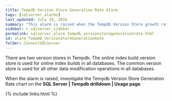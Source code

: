 ```yaml
---
title: ﻿Tempdb Version Store Generation Rate Alarm
tags: [sqlserver_alarms]
last_updated: July 29, 2016
summary: "This alarm is raised when the Tempdb Version Store growth rate is high compared to the cleanup rate."
sidebar: c_sqlserver_sidebar
permalink: sqlserver_alarm_tempdb_versionstoregenerationrate.html
id: alarm_TempDB_VersionStoreGenerationRate
folder: ConnectSQLServer
---
```






There are two version stores in Tempdb. The online index build version store is used for online index builds in all databases. The common version store is used for all other data modification operations in all databases.

When the alarm is raised, investigate the Tempdb Version Store Generation Rate chart on the **SQL Server \| Tempdb drilldown \| Usage page**.

{% include links.html %}
